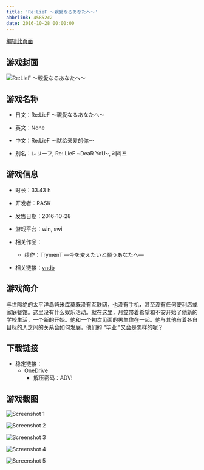 ```yaml
---
title: 'Re:LieF ～親愛なるあなたへ～'
abbrlink: 45852c2
date: 2016-10-28 00:00:00
---
```

[编辑此页面](https://github.com/ACG-3/ADV3-source/blob/main/source/_posts/games/ReLieF%20%EF%BD%9E%E8%A6%AA%E6%84%9B%E3%81%AA%E3%82%8B%E3%81%82%E3%81%AA%E3%81%9F%E3%81%B8%EF%BD%9E.md)

## 游戏封面

![Re:LieF ～親愛なるあなたへ～](https://pan.timero.xyz/onedrive/img_lib_001/ReLieF%20%EF%BD%9E%E8%A6%AA%E6%84%9B%E3%81%AA%E3%82%8B%E3%81%82%E3%81%AA%E3%81%9F%E3%81%B8%EF%BD%9E_cover.avif)


## 游戏名称

- 日文：Re:LieF ～親愛なるあなたへ～
- 英文：None
- 中文：Re:LieF ～献给亲爱的你～

- 别名：レリーフ, Re: LieF ~DeaR YoU~, 레리프


## 游戏信息

- 时长：33.43 h
- 开发者：RASK
- 发售日期：2016-10-28
- 游戏平台：win, swi
- 相关作品：
   - 续作：TrymenT ―今を変えたいと願うあなたへ―

- 相关链接：[vndb](https://vndb.org/v19587)


## 游戏简介

与世隔绝的太平洋岛屿米库莫既没有互联网，也没有手机，甚至没有任何便利店或家庭餐馆。这里没有什么娱乐活动。就在这里，月笠带着希望和不安开始了他新的学校生活，一个新的开始。他和一个初次见面的男生住在一起。他与其他有着各自目标的人之间的关系会如何发展，他们的 "毕业 "又会是怎样的呢？




## 下载链接

- 稳定链接：
    - [OneDrive](https://pan.timero.xyz/onedrive/adv_lib_001/ReLieF%20%EF%BD%9E%E8%A6%AA%E6%84%9B%E3%81%AA%E3%82%8B%E3%81%82%E3%81%AA%E3%81%9F%E3%81%B8%EF%BD%9E)
        - 解压密码：ADV!



## 游戏截图


![Screenshot 1](https://pan.timero.xyz/onedrive/img_lib_001/ReLieF%20%EF%BD%9E%E8%A6%AA%E6%84%9B%E3%81%AA%E3%82%8B%E3%81%82%E3%81%AA%E3%81%9F%E3%81%B8%EF%BD%9E_Screenshot_1.avif)

![Screenshot 2](https://pan.timero.xyz/onedrive/img_lib_001/ReLieF%20%EF%BD%9E%E8%A6%AA%E6%84%9B%E3%81%AA%E3%82%8B%E3%81%82%E3%81%AA%E3%81%9F%E3%81%B8%EF%BD%9E_Screenshot_2.avif)

![Screenshot 3](https://pan.timero.xyz/onedrive/img_lib_001/ReLieF%20%EF%BD%9E%E8%A6%AA%E6%84%9B%E3%81%AA%E3%82%8B%E3%81%82%E3%81%AA%E3%81%9F%E3%81%B8%EF%BD%9E_Screenshot_3.avif)

![Screenshot 4](https://pan.timero.xyz/onedrive/img_lib_001/ReLieF%20%EF%BD%9E%E8%A6%AA%E6%84%9B%E3%81%AA%E3%82%8B%E3%81%82%E3%81%AA%E3%81%9F%E3%81%B8%EF%BD%9E_Screenshot_4.avif)

![Screenshot 5](https://pan.timero.xyz/onedrive/img_lib_001/ReLieF%20%EF%BD%9E%E8%A6%AA%E6%84%9B%E3%81%AA%E3%82%8B%E3%81%82%E3%81%AA%E3%81%9F%E3%81%B8%EF%BD%9E_Screenshot_5.avif)

